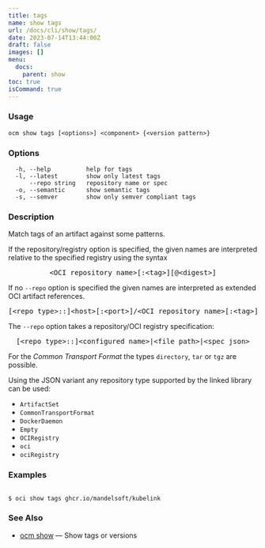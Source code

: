 ```yaml
---
title: tags
name: show tags
url: /docs/cli/show/tags/
date: 2023-07-14T13:44:00Z
draft: false
images: []
menu:
  docs:
    parent: show
toc: true
isCommand: true
---
```

### Usage

```
ocm show tags [<options>] <component> {<version pattern>}
```

### Options

```
  -h, --help          help for tags
  -l, --latest        show only latest tags
      --repo string   repository name or spec
  -o, --semantic      show semantic tags
  -s, --semver        show only semver compliant tags
```

### Description


Match tags of an artifact against some patterns.

If the repository/registry option is specified, the given names are interpreted
relative to the specified registry using the syntax

<center>
    <pre>&lt;OCI repository name>[:&lt;tag>][@&lt;digest>]</pre>
</center>

If no <code>--repo</code> option is specified the given names are interpreted 
as extended OCI artifact references.

<center>
    <pre>[&lt;repo type>::]&lt;host>[:&lt;port>]/&lt;OCI repository name>[:&lt;tag>][@&lt;digest>]</pre>
</center>

The <code>--repo</code> option takes a repository/OCI registry specification:

<center>
    <pre>[&lt;repo type>::]&lt;configured name>|&lt;file path>|&lt;spec json></pre>
</center>

For the *Common Transport Format* the types <code>directory</code>,
<code>tar</code> or <code>tgz</code> are possible.

Using the JSON variant any repository type supported by the 
linked library can be used:
- `ArtifactSet`
- `CommonTransportFormat`
- `DockerDaemon`
- `Empty`
- `OCIRegistry`
- `oci`
- `ociRegistry`


### Examples

```

$ oci show tags ghcr.io/mandelsoft/kubelink

```

### See Also

* [ocm show](/docs/cli/show)	 &mdash; Show tags or versions

